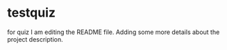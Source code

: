 # testquiz
for quiz
I am editing the README file. Adding some more details about the project description.
